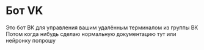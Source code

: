 # Бот VK

Это бот ВК для управления вашим удалённым терминалом из группы ВК
Потом когда нибудь сделаю нормальную документацию тут или нейронку попрошу